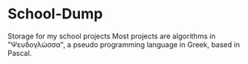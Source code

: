 # School-Dump
Storage for my school projects
Most projects are algorithms in "Ψευδογλώσσα", a pseudo programming language in Greek, based in Pascal.
